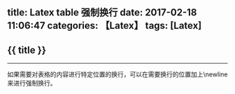 title: Latex table 强制换行
date: 2017-02-18 11:06:47
categories: 【Latex】
tags: [Latex]
---
## {{ title }} ##

---

如果需要对表格的内容进行特定位置的换行，可以在需要换行的位置加上\newline来进行强制换行。